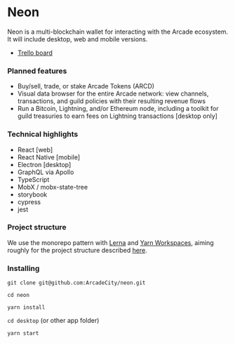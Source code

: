 # Neon

Neon is a multi-blockchain wallet for interacting with the Arcade ecosystem. It will include desktop, web and mobile versions.

* [Trello board](https://trello.com/b/ndSym9ct/neon)

### Planned features

* Buy/sell, trade, or stake Arcade Tokens (ARCD)
* Visual data browser for the entire Arcade network: view channels, transactions, and guild policies with their resulting revenue flows
* Run a Bitcoin, Lightning, and/or Ethereum node, including a toolkit for guild treasuries to earn fees on Lightning transactions [desktop only]

### Technical highlights

* React [web]
* React Native [mobile]
* Electron [desktop]
* GraphQL via Apollo
* TypeScript
* MobX / mobx-state-tree
* storybook
* cypress
* jest

### Project structure

We use the monorepo pattern with [Lerna](https://github.com/lerna/lerna#readme) and [Yarn Workspaces](https://yarnpkg.com/blog/2017/08/02/introducing-workspaces/), aiming roughly for the project structure described [here](https://medium.com/trabe/monorepo-setup-with-lerna-and-yarn-workspaces-5d747d7c0e91).

### Installing

`git clone git@github.com:ArcadeCity/neon.git`

`cd neon`

`yarn install`

`cd desktop` (or other app folder)

`yarn start`